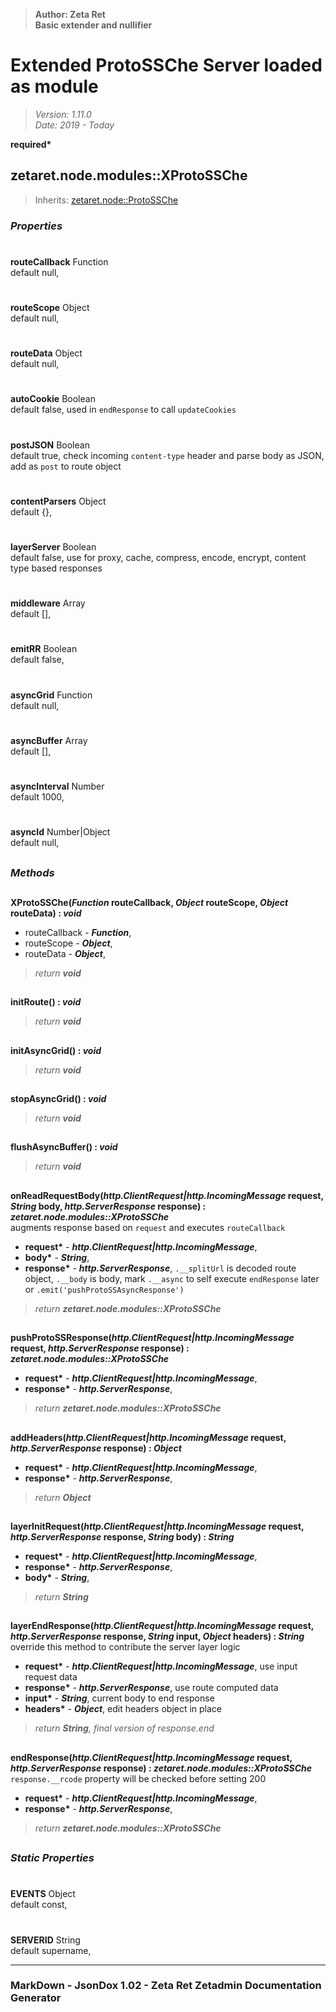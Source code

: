 > __Author: Zeta Ret__  
> __Basic extender and nullifier__  
# Extended ProtoSSChe Server loaded as module  
> *Version: 1.11.0*  
> *Date: 2019 - Today*  

__required*__

## zetaret.node.modules::XProtoSSChe  
> Inherits: [zetaret.node::ProtoSSChe](../ProtoSSChe.md)  

### *Properties*  

#  
__routeCallback__ Function  
default null,   

#  
__routeScope__ Object  
default null,   

#  
__routeData__ Object  
default null,   

#  
__autoCookie__ Boolean  
default false, used in `endResponse` to call `updateCookies`  

#  
__postJSON__ Boolean  
default true, check incoming `content-type` header and parse body as JSON, add as `post` to route object  

#  
__contentParsers__ Object  
default {},   

#  
__layerServer__ Boolean  
default false, use for proxy, cache, compress, encode, encrypt, content type based responses  

#  
__middleware__ Array  
default [],   

#  
__emitRR__ Boolean  
default false,   

#  
__asyncGrid__ Function  
default null,   

#  
__asyncBuffer__ Array  
default [],   

#  
__asyncInterval__ Number  
default 1000,   

#  
__asyncId__ Number|Object  
default null,   


##  
### *Methods*  

##  
__XProtoSSChe(*Function* routeCallback, *Object* routeScope, *Object* routeData) : *void*__  
  
- routeCallback - __*Function*__,   
- routeScope - __*Object*__,   
- routeData - __*Object*__,   
> *return __void__*  

##  
__initRoute() : *void*__  
  
> *return __void__*  

##  
__initAsyncGrid() : *void*__  
  
> *return __void__*  

##  
__stopAsyncGrid() : *void*__  
  
> *return __void__*  

##  
__flushAsyncBuffer() : *void*__  
  
> *return __void__*  

##  
__onReadRequestBody(*http.ClientRequest|http.IncomingMessage* request, *String* body, *http.ServerResponse* response) : *zetaret.node.modules::XProtoSSChe*__  
augments response based on `request` and executes `routeCallback`  
- __request*__ - __*http.ClientRequest|http.IncomingMessage*__,   
- __body*__ - __*String*__,   
- __response*__ - __*http.ServerResponse*__, `.__splitUrl` is decoded route object, `.__body` is body, mark `.__async` to self execute `endResponse` later or `.emit('pushProtoSSAsyncResponse')`  
> *return __zetaret.node.modules::XProtoSSChe__*  

##  
__pushProtoSSResponse(*http.ClientRequest|http.IncomingMessage* request, *http.ServerResponse* response) : *zetaret.node.modules::XProtoSSChe*__  
  
- __request*__ - __*http.ClientRequest|http.IncomingMessage*__,   
- __response*__ - __*http.ServerResponse*__,   
> *return __zetaret.node.modules::XProtoSSChe__*  

##  
__addHeaders(*http.ClientRequest|http.IncomingMessage* request, *http.ServerResponse* response) : *Object*__  
  
- __request*__ - __*http.ClientRequest|http.IncomingMessage*__,   
- __response*__ - __*http.ServerResponse*__,   
> *return __Object__*  

##  
__layerInitRequest(*http.ClientRequest|http.IncomingMessage* request, *http.ServerResponse* response, *String* body) : *String*__  
  
- __request*__ - __*http.ClientRequest|http.IncomingMessage*__,   
- __response*__ - __*http.ServerResponse*__,   
- __body*__ - __*String*__,   
> *return __String__*  

##  
__layerEndResponse(*http.ClientRequest|http.IncomingMessage* request, *http.ServerResponse* response, *String* input, *Object* headers) : *String*__  
override this method to contribute the server layer logic  
- __request*__ - __*http.ClientRequest|http.IncomingMessage*__, use input request data  
- __response*__ - __*http.ServerResponse*__, use route computed data  
- __input*__ - __*String*__, current body to end response  
- __headers*__ - __*Object*__, edit headers object in place  
> *return __String__, final version of response.end*  

##  
__endResponse(*http.ClientRequest|http.IncomingMessage* request, *http.ServerResponse* response) : *zetaret.node.modules::XProtoSSChe*__  
`response.__rcode` property will be checked before setting 200  
- __request*__ - __*http.ClientRequest|http.IncomingMessage*__,   
- __response*__ - __*http.ServerResponse*__,   
> *return __zetaret.node.modules::XProtoSSChe__*  

##  
### *Static Properties*  

#  
__EVENTS__ Object  
default const,   

#  
__SERVERID__ String  
default supername,   

---  
### MarkDown - JsonDox 1.02 - Zeta Ret Zetadmin Documentation Generator